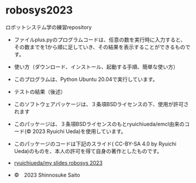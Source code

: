 # robosys2023
ロボットシステム学の練習repository

* ファイルplus.pyのプログラムコードは、任意の数を実行時に入力すると、その数までを1から順に足していき、その結果を表示することができるものです。
  


* 使い方（ダウンロード、インストール、起動する手順、簡単な使い方）



* このプログラムは、Python Ubuntu 20.04で実行しています。



* テストの結果（後述）

* このソフトウェアパッケージは、３条項BSDライセンスの下、使用が許可されます
* このパッケージは、３条項BSDライセンスのもとryuichiueda/emcl由来のコード(© 2023 Ryuichi Ueda)を使用しています。
* このパッケージのコードは下記のスライド( CC-BY-SA 4.0 by Ryuichi Ueda)のものを、本人の許可を得て自身の著作としたものです。
* [ryuichiueda/my slides robosys 2023](https://github.com/ryuichiueda/my_slides/tree/master/robosys_2023)
* ©　2023 Shinnosuke Saito
